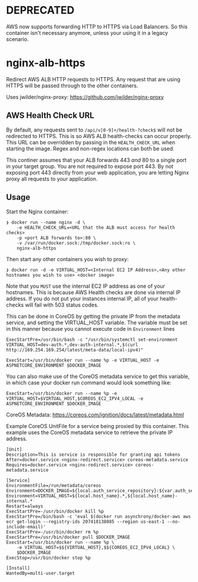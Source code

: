 # DEPRECATED
AWS now supports forwarding HTTP to HTTPS via Load Balancers. So this container isn't necessary anymore, unless your using it in a legacy scenario.

# nginx-alb-https
Redirect AWS ALB HTTP requests to HTTPS. Any request that are using HTTPS will be passed through to the other containers.

Uses jwilder/nginx-proxy:
https://github.com/jwilder/nginx-proxy

## AWS Health Check URL
By default, any requests sent to `/api/v[0-9]+/health-?check$` will not be redirected to HTTPS. This is so AWS ALB health-checks can occur properly. This URL can be overridden by passing in the `HEALTH_CHECK_URL` when starting the image. Regex and non-regex locations can both be used.

This continer assumes that your ALB forwards 443 *and* 80 to a single port in your target group. You are not required to expose port 443. By not exposing port 443 directly from your web application, you are letting Nginx proxy all requests to your application.

## Usage
Start the Nginx container:
```
❯ docker run --name nginx -d \
    -e HEALTH_CHECK_URL=<URL that the ALB must access for health checks>
    -p <port ALB forwards to>:80 \
    -v /var/run/docker.sock:/tmp/docker.sock:ro \
    nginx-alb-https
```

Then start any other containers you wish to proxy:
```
❯ docker run -d -e VIRTUAL_HOST=<Internal EC2 IP Address>,<Any other hostnames you wish to use> <docker image> 
```
Note that you `MUST` use the internal EC2 IP address as one of your hostnames. This is because AWS Health checks are done via internal IP address. If you do not put your instances internal IP, all of your health-checks will fail with 503 status codes.

This can be done in CoreOS by getting the private IP from the metadata service, and setting the VIRTUAL_HOST variable. The variable must be set in this manner because you cannot execute code in `Environment` lines

```
ExecStartPre=/usr/bin/bash -c "/usr/bin/systemctl set-environment VIRTUAL_HOST=dev-auth.*,dev-auth-internal.*,$(curl http://169.254.169.254/latest/meta-data/local-ipv4)"

ExecStart=/usr/bin/docker run --name %p -e VIRTUAL_HOST -e ASPNETCORE_ENVIRONMENT $DOCKER_IMAGE
```

You can also make use of the CoreOS metadata service to get this variable, in which case your docker run command would look something like:
```
ExecStart=/usr/bin/docker run --name %p -e VIRTUAL_HOST=$VIRTUAL_HOST,$COREOS_EC2_IPV4_LOCAL -e ASPNETCORE_ENVIRONMENT $DOCKER_IMAGE
```

CoreOS Metadata: https://coreos.com/ignition/docs/latest/metadata.html

Example CoreOS UnitFile for a service being proxied by this container. This example uses the CoreOS metadata service to retrieve the private IP address.
```
[Unit]
Description=This is service is responsible for granting api tokens
After=docker.service <nginx-redirect.service> coreos-metadata.service
Requires=docker.service <nginx-redirect.service> coreos-metadata.service

[Service]
EnvironmentFile=/run/metadata/coreos
Environment=DOCKER_IMAGE=${local.auth_service_repository}:${var.auth_service_version}
Environment=VIRTUAL_HOST=${local.host_name}.*,${local.host_name}-internal.*
Restart=always
ExecStartPre=-/usr/bin/docker kill %p
ExecStartPre=/bin/bash -c 'eval $(docker run asynchrony/docker-aws aws ecr get-login --registry-ids 207418138085 --region us-east-1 --no-include-email)'
ExecStartPre=-/usr/bin/docker rm %p
ExecStartPre=/usr/bin/docker pull $DOCKER_IMAGE
ExecStart=/usr/bin/docker run --name %p \
    -e VIRTUAL_HOST=$${VIRTUAL_HOST},$${COREOS_EC2_IPV4_LOCAL} \
    $DOCKER_IMAGE
ExecStop=/usr/bin/docker stop %p

[Install]
WantedBy=multi-user.target
```
